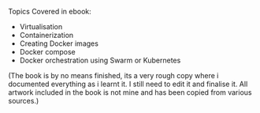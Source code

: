 Topics Covered in ebook:

- Virtualisation
- Containerization
- Creating Docker images
- Docker compose
- Docker orchestration using Swarm or Kubernetes

(The book is by no means finished, its a very rough copy where i documented everything as i learnt it. I still need to edit it and finalise it. All artwork included in the book is not mine and has been copied from various sources.)
